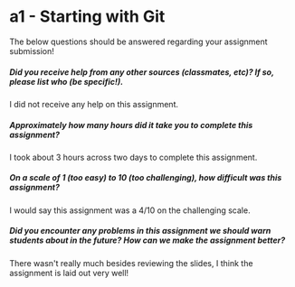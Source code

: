 # a1 - Starting with Git

The below questions should be answered regarding your assignment submission!

##### Did you receive help from any other sources (classmates, etc)? If so, please list who (be specific!). #####
I did not receive any help on this assignment.


##### Approximately how many hours did it take you to complete this assignment? #####
I took about 3 hours across two days to complete this assignment.


##### On a scale of 1 (too easy) to 10 (too challenging), how difficult was this assignment? #####
I would say this assignment was a 4/10 on the challenging scale.

##### Did you encounter any problems in this assignment we should warn students about in the future? How can we make the assignment better? #####
There wasn't really much besides reviewing the slides, I think the assignment is laid out very well!
